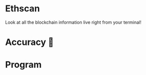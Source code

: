 # Ethscan 

Look at all the blockchain information live right from your terminal! 


# Accuracy 🎯


# Program 
